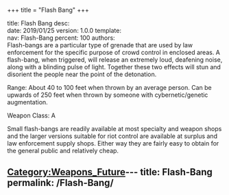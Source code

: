 +++
title = "Flash Bang"
+++

title:		Flash Bang
desc:		
date:		2019/01/25
version:	1.0.0
template:	
nav:		Flash-Bang
percent:	100
authors:	
Flash-bangs are a particular type of grenade that are used by law
enforcement for the specific purpose of crowd control in enclosed areas.
A flash-bang, when triggered, will release an extremely loud, deafening
noise, along with a blinding pulse of light. Together these two effects
will stun and disorient the people near the point of the detonation.

Range: About 40 to 100 feet when thrown by an average person. Can be
upwards of 250 feet when thrown by someone with cybernetic/genetic
augmentation.

Weapon Class: A

Small flash-bangs are readily available at most specialty and weapon
shops and the larger versions suitable for riot control are available at
surplus and law enforcement supply shops. Either way they are fairly
easy to obtain for the general public and relatively cheap.

[Category:Weapons_Future](Category:Weapons_Future "wikilink")---
title: Flash-Bang
permalink: /Flash-Bang/
---

